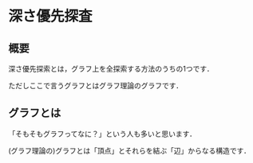 # 深さ優先探査

## 概要

深さ優先探索とは，グラフ上を全探索する方法のうちの1つです．

ただしここで言うグラフとはグラフ理論のグラフです．

## グラフとは

「そもそもグラフってなに？」という人も多いと思います．

(グラフ理論の)グラフとは「頂点」とそれらを結ぶ「辺」からなる構造です．

